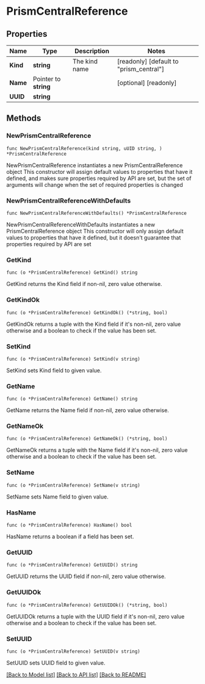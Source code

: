 # PrismCentralReference

## Properties

Name | Type | Description | Notes
------------ | ------------- | ------------- | -------------
**Kind** | **string** | The kind name | [readonly] [default to "prism_central"]
**Name** | Pointer to **string** |  | [optional] [readonly] 
**UUID** | **string** |  | 

## Methods

### NewPrismCentralReference

`func NewPrismCentralReference(kind string, uUID string, ) *PrismCentralReference`

NewPrismCentralReference instantiates a new PrismCentralReference object
This constructor will assign default values to properties that have it defined,
and makes sure properties required by API are set, but the set of arguments
will change when the set of required properties is changed

### NewPrismCentralReferenceWithDefaults

`func NewPrismCentralReferenceWithDefaults() *PrismCentralReference`

NewPrismCentralReferenceWithDefaults instantiates a new PrismCentralReference object
This constructor will only assign default values to properties that have it defined,
but it doesn't guarantee that properties required by API are set

### GetKind

`func (o *PrismCentralReference) GetKind() string`

GetKind returns the Kind field if non-nil, zero value otherwise.

### GetKindOk

`func (o *PrismCentralReference) GetKindOk() (*string, bool)`

GetKindOk returns a tuple with the Kind field if it's non-nil, zero value otherwise
and a boolean to check if the value has been set.

### SetKind

`func (o *PrismCentralReference) SetKind(v string)`

SetKind sets Kind field to given value.


### GetName

`func (o *PrismCentralReference) GetName() string`

GetName returns the Name field if non-nil, zero value otherwise.

### GetNameOk

`func (o *PrismCentralReference) GetNameOk() (*string, bool)`

GetNameOk returns a tuple with the Name field if it's non-nil, zero value otherwise
and a boolean to check if the value has been set.

### SetName

`func (o *PrismCentralReference) SetName(v string)`

SetName sets Name field to given value.

### HasName

`func (o *PrismCentralReference) HasName() bool`

HasName returns a boolean if a field has been set.

### GetUUID

`func (o *PrismCentralReference) GetUUID() string`

GetUUID returns the UUID field if non-nil, zero value otherwise.

### GetUUIDOk

`func (o *PrismCentralReference) GetUUIDOk() (*string, bool)`

GetUUIDOk returns a tuple with the UUID field if it's non-nil, zero value otherwise
and a boolean to check if the value has been set.

### SetUUID

`func (o *PrismCentralReference) SetUUID(v string)`

SetUUID sets UUID field to given value.



[[Back to Model list]](../README.md#documentation-for-models) [[Back to API list]](../README.md#documentation-for-api-endpoints) [[Back to README]](../README.md)


